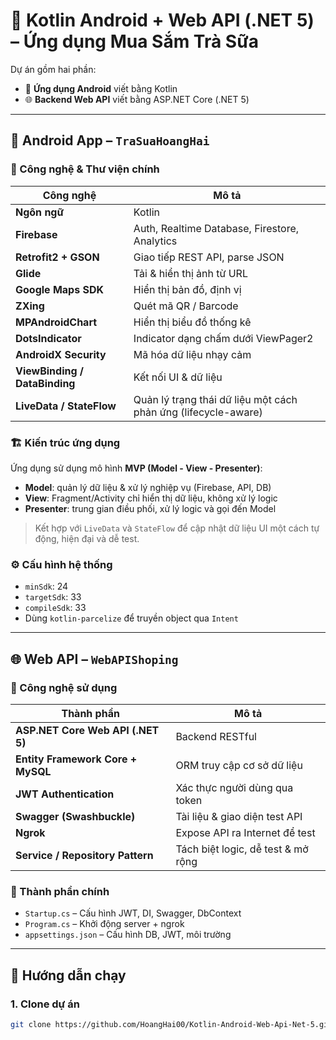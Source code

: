 # 🍹 Kotlin Android + Web API (.NET 5) – Ứng dụng Mua Sắm Trà Sữa

Dự án gồm hai phần:
- 📱 **Ứng dụng Android** viết bằng Kotlin
- 🌐 **Backend Web API** viết bằng ASP.NET Core (.NET 5)

---

## 📱 Android App – `TraSuaHoangHai`

### 🔧 Công nghệ & Thư viện chính

| Công nghệ                 | Mô tả |
|---------------------------|------|
| **Ngôn ngữ**              | Kotlin |
| **Firebase**              | Auth, Realtime Database, Firestore, Analytics |
| **Retrofit2 + GSON**      | Giao tiếp REST API, parse JSON |
| **Glide**                 | Tải & hiển thị ảnh từ URL |
| **Google Maps SDK**       | Hiển thị bản đồ, định vị |
| **ZXing**                 | Quét mã QR / Barcode |
| **MPAndroidChart**        | Hiển thị biểu đồ thống kê |
| **DotsIndicator**         | Indicator dạng chấm dưới ViewPager2 |
| **AndroidX Security**     | Mã hóa dữ liệu nhạy cảm |
| **ViewBinding / DataBinding** | Kết nối UI & dữ liệu |
| **LiveData / StateFlow**  | Quản lý trạng thái dữ liệu một cách phản ứng (lifecycle-aware) |

### 🏗️ Kiến trúc ứng dụng

Ứng dụng sử dụng mô hình **MVP (Model - View - Presenter)**:

- **Model**: quản lý dữ liệu & xử lý nghiệp vụ (Firebase, API, DB)
- **View**: Fragment/Activity chỉ hiển thị dữ liệu, không xử lý logic
- **Presenter**: trung gian điều phối, xử lý logic và gọi đến Model

> Kết hợp với `LiveData` và `StateFlow` để cập nhật dữ liệu UI một cách tự động, hiện đại và dễ test.


### ⚙️ Cấu hình hệ thống

- `minSdk`: 24  
- `targetSdk`: 33  
- `compileSdk`: 33  
- Dùng `kotlin-parcelize` để truyền object qua `Intent`

---

## 🌐 Web API – `WebAPIShoping`

### 🔧 Công nghệ sử dụng

| Thành phần                     | Mô tả |
|--------------------------------|------|
| **ASP.NET Core Web API (.NET 5)** | Backend RESTful |
| **Entity Framework Core + MySQL** | ORM truy cập cơ sở dữ liệu |
| **JWT Authentication**        | Xác thực người dùng qua token |
| **Swagger (Swashbuckle)**     | Tài liệu & giao diện test API |
| **Ngrok**                     | Expose API ra Internet để test |
| **Service / Repository Pattern** | Tách biệt logic, dễ test & mở rộng |

### 🔩 Thành phần chính

- `Startup.cs` – Cấu hình JWT, DI, Swagger, DbContext
- `Program.cs` – Khởi động server + ngrok
- `appsettings.json` – Cấu hình DB, JWT, môi trường

---

## 🚀 Hướng dẫn chạy

### 1. Clone dự án
```bash
git clone https://github.com/HoangHai00/Kotlin-Android-Web-Api-Net-5.git
